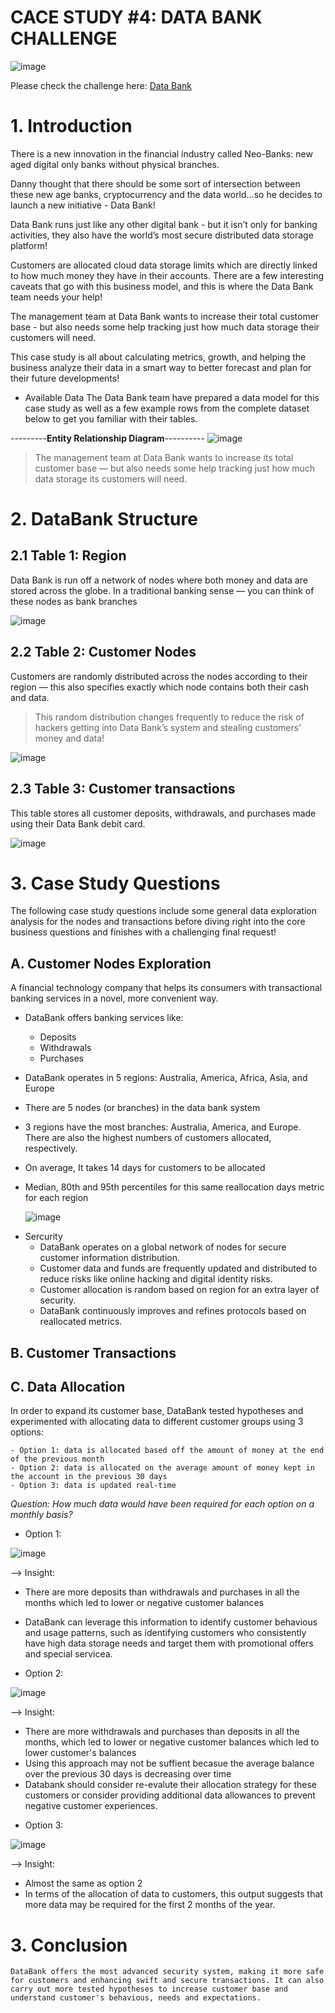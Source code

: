 # CACE STUDY #4: DATA BANK CHALLENGE

![image](https://github.com/ThuHuong-Gina/Data-Bank_8-week-SQL-Challenge/assets/141025228/0180e55b-52c3-40f2-a2b8-8d2d54c267f2)


Please check the challenge here: [Data Bank](http://https://8weeksqlchallenge.com/case-study-4/)


# **1. Introduction**

There is a new innovation in the financial industry called Neo-Banks: new aged digital only banks without physical branches.

Danny thought that there should be some sort of intersection between these new age banks, cryptocurrency and the data world…so he decides to launch a new initiative - Data Bank!

Data Bank runs just like any other digital bank - but it isn’t only for banking activities, they also have the world’s most secure distributed data storage platform!

Customers are allocated cloud data storage limits which are directly linked to how much money they have in their accounts. There are a few interesting caveats that go with this business model, and this is where the Data Bank team needs your help!

The management team at Data Bank wants to increase their total customer base - but also needs some help tracking just how much data storage their customers will need.

This case study is all about calculating metrics, growth, and helping the business analyze their data in a smart way to better forecast and plan for their future developments!

* Available Data
The Data Bank team have prepared a data model for this case study as well as a few example rows from the complete dataset below to get you familiar with their tables.

---------**Entity Relationship Diagram**----------
![image](https://github.com/ThuHuong-Gina/Data-Bank_-8-week-SQL-Challenge/assets/141025228/e555a140-8874-4ff9-a5f7-ffd974f11bd2)

> The management team at Data Bank wants to increase its total customer base — but also needs some help tracking just how much data storage its customers will need.

# **2. DataBank Structure**

## 2.1 Table 1: Region
Data Bank is run off a network of nodes where both money and data are stored across the globe. In a traditional banking sense — you can think of these nodes as bank branches

![image](https://github.com/ThuHuong-Gina/Data-Bank_8-week-SQL-Challenge/assets/141025228/2031ff05-3f26-4849-b689-3464fc4bffbb)

## 2.2 Table 2: Customer Nodes
Customers are randomly distributed across the nodes according to their region — this also specifies exactly which node contains both their cash and data.
> This random distribution changes frequently to reduce the risk of hackers getting into Data Bank’s system and stealing customers’ money and data!

![image](https://github.com/ThuHuong-Gina/Data-Bank_8-week-SQL-Challenge/assets/141025228/1322b91b-7559-451b-b8e2-86d6eb7b40bb)

## 2.3 Table 3: Customer transactions
This table stores all customer deposits, withdrawals, and purchases made using their Data Bank debit card.

![image](https://github.com/ThuHuong-Gina/Data-Bank_8-week-SQL-Challenge/assets/141025228/29ded528-41af-4c78-9120-19695c054b1c)

# **3. Case Study Questions**
The following case study questions include some general data exploration analysis for the nodes and transactions before diving right into the core business questions and finishes with a challenging final request!

## A. Customer Nodes Exploration
 A financial technology company that helps its consumers with transactional banking services in a novel, more convenient way. 
- DataBank offers banking services like:
  * Deposits
  * Withdrawals
  * Purchases
- DataBank operates in 5 regions: Australia, America, Africa, Asia, and Europe
- There are 5 nodes (or branches) in the data bank system
- 3 regions have the most branches: Australia, America, and Europe. There are also the highest numbers of customers allocated, respectively.
- On average, It takes  14 days for customers to be allocated
- Median, 80th and 95th percentiles for this same reallocation days metric for each region
  
  ![image](https://github.com/ThuHuong-Gina/Data-Bank_8-week-SQL-Challenge/assets/141025228/c951ab52-309d-4e61-b245-3ee3a0a280d4)
  
* Sercurity
  - DataBank operates on a global network of nodes for secure customer information distribution.
  - Customer data and funds are frequently updated and distributed to reduce risks like online hacking and digital identity risks.
  - Customer allocation is random based on region for an extra layer of security.
  - DataBank continuously improves and refines protocols based on reallocated metrics.
    
## B. Customer Transactions


## C. Data Allocation
In order to expand its customer base, DataBank tested hypotheses and experimented with allocating data to different customer groups using 3 options:
  
    - Option 1: data is allocated based off the amount of money at the end of the previous month
    - Option 2: data is allocated on the average amount of money kept in the account in the previous 30 days
    - Option 3: data is updated real-time
    
_Question: How much data would have been required for each option on a monthly basis?_

- Option 1:
  
![image](https://github.com/ThuHuong-Gina/Data-Bank_8-week-SQL-Challenge/assets/141025228/2ba1c1ea-671d-4809-a897-4fee057b076e)

--> Insight: 
   * There are more deposits than withdrawals and purchases  in all the months which led to lower or negative customer balances   

   * DataBank can leverage this information to identify customer behavious and usage patterns, such as identifying customers who consistently have high data storage needs and target them with promotional offers and special servicea.

- Option 2:
  
![image](https://github.com/ThuHuong-Gina/Data-Bank_8-week-SQL-Challenge/assets/141025228/fe600bcb-b976-450a-ab47-863c0a96294c)

--> Insight: 
   * There are more withdrawals and purchases than deposits in all the months, which led to lower or negative customer balances which led to lower customer's balances
   * Using this approach may not be suffient becasue the average balance over the previous 30 days is decreasing over time
   * Databank should consider re-evalute their allocation strategy for these customers or consider providing additional data allowances to prevent negative customer experiences.

- Option 3:
  
![image](https://github.com/ThuHuong-Gina/Data-Bank_8-week-SQL-Challenge/assets/141025228/aa1bdcbe-e508-4680-9f4c-617628e70f6b)

--> Insight: 
   * Almost the same as option 2
   * In terms of the allocation of data to customers, this output suggests that more data may be required for the first 2 months of the year.

# 3. Conclusion

`DataBank offers the most advanced security system, making it more safe for customers and enhancing swift and secure transactions.
It can also carry out more tested hypotheses to increase customer base and understand customer's behavious, needs and expectations.`
